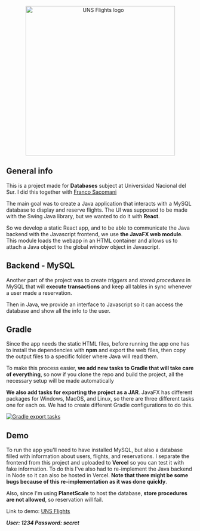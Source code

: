 <p align=center>
<img src="https://i.postimg.cc/DwC2dXv3/Group-1.png" height=400 alt="UNS Flights logo"/>
</p>

## General info

This is a project made for **Databases** subject at Universidad Nacional del Sur. I did this together with [Franco Sacomani](https://github.com/franco1fs)

The main goal was to create a Java application that interacts with a MySQL database to display and reserve flights. The UI was supposed to be made with the Swing Java library, but we wanted to do it with **React**.

So we develop a static React app, and to be able to communicate the Java backend with the Javascript frontend, we use **the JavaFX web module**. This module loads the webapp in an HTML container and allows us to attach a Java object to the global _window_ object in Javascript.

## Backend - MySQL

Another part of the project was to create _triggers_ and _stored procedures_ in MySQL that will **execute transactions** and keep all tables in sync whenever a user made a reservation.

Then in Java, we provide an interface to Javascript so it can access the database and show all the info to the user.

## Gradle

Since the app needs the static HTML files, before running the app one has to install the dependencies with **npm** and export the web files, then copy the output files to a specific folder where Java will read them.

To make this process easier, **we add new tasks to Gradle that will take care of everything**, so now if you clone the repo and build the project, all the necessary setup will be made automatically

**We also add tasks for exporting the project as a JAR**. JavaFX has different packages for Windows, MacOS, and Linux, so there are three different tasks one for each os. We had to create different Gradle configurations to do this.

[![Gradle export tasks](https://i.postimg.cc/Twn193Nj/Annotation-2020-08-01-210920.png)](https://postimg.cc/ftTMWDNk)

## Demo

To run the app you'll need to have installed MySQL, but also a database filled with information about users, flights, and reservations.
I separate the frontend from this project and uploaded to **Vercel** so you can test it with fake information. To do this I've also had to re-implement the Java backend in Node so it can also be hosted in Vercel. **Note that there might be some bugs because of this re-implementation as it was done quickly**.

Also, since I'm using **PlanetScale** to host the database, **store procedures are not allowed**, so reservation will fail.

Link to demo: [UNS Flights](https://uns-flights-nicoverali.vercel.app/)

_**User: 1234
Password: secret**_



